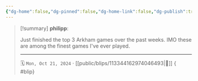 ```yaml
---
{"dg-home":false,"dg-pinned":false,"dg-home-link":false,"dg-publish":true,"tags":["dgblip"],"disabled rules":["yaml-title","yaml-title-alias","file-name-heading"],"title":"philipp on mastodon @ 2024-10-21","created-date":"2024-10-21T07:11:14","id":113344162974046500,"updated-date":"2025-05-02T08:50:44","dg-path":"blips/113344162974046493.md","permalink":"/blips/113344162974046493/","dgPassFrontmatter":true}
---
```


> [!summary] **philipp**:
>
> Just finished the top 3 Arkham games over the past weeks. IMO these are among the finest games I've ever played.
> - - -
>
> 🗓️ `Mon, Oct 21, 2024` · [[public/blips/113344162974046493\|🔗]]
{ #blip}


